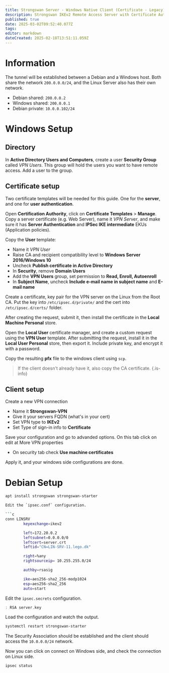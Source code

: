 ```yaml
---
title: Strongswan Server - Windows Native Client (Certificate - Legacy)
description: Strongswan IKEv2 Remote Access Server with Certificate Authentication, and Windows 11 Native Client
published: true
date: 2025-03-02T09:52:40.077Z
tags: 
editor: markdown
dateCreated: 2025-02-18T13:51:11.059Z
---
```


# Information

The tunnel will be established between a Debian and a Windows host. Both share the network `200.0.0.0/24`, and the Linux Server also has their own network.

 - Debian shared: `200.0.0.2`
 - Windows shared: `200.0.0.1`
 - Debian private: `10.0.0.102/24`

# Windows Setup

## Directory

In **Active Directory Users and Computers**, create a user **Security Group** called *VPN Users*. This group will hold the users you want to have remote access. Add a user to the group.

## Certificate setup

Two certificate templates will be needed for this guide. One for the **server**, and one for **user authentication**.

Open **Certification Authority**, click on **Certificate Templates** > **Manage**. Copy a server certificate (e.g. Web Server), name it *VPN Server*, and make sure it has **Server Authentication** and **IPSec IKE intermediate** EKUs (Application policies).

Copy the **User** template:

 - Name it *VPN User*
 - Raise CA and recipient compatibility level to **Windows Server 2016/Windows 10**
 - Uncheck **Publish certificate in Active Directory**
 - In **Security**, remove **Domain Users**
 - Add the **VPN Users** group, set permission to **Read, Enroll, Autoenroll**
 - In **Subject Name**, uncheck **Include e-mail name in subject name** and **E-mail name**

Create a certificate, key pair for the VPN server on the Linux from the Root CA. Put the key into `/etc/ipsec.d/private/` and the cert into `/etc/ipsec.d/certs/` folder.
 

After creating the request, submit it, then install the certificate in the **Local Machine Personal** store.

Open the **Local User** certificate manager, and create a custom request using the **VPN User** template. After submitting the request, install it in the **Local User Personal** store, then export it. Include private key, and encrypt it with a password.

Copy the resulting **pfx** file to the windows client using `scp`.

> If the client doesn't already have it, also copy the CA certificate.
{.is-info}

## Client setup

Create a new VPN connection

- Name it **Strongswan-VPN**
- Give it your servers FQDN (what's in your cert)
- Set VPN type to **IKEv2**
- Set Type of sign-in info to **Certificate**

Save your configuration and go to advanded options. On this tab click on edit at More VPN properties

- On security tab check **Use machine certificates**

Apply it, and your windows side configurations are done.

# Debian Setup

```bash
apt install strongswan strongswan-starter

Edit the `ipsec.conf` configuration.

```c
conn LINSRV
        keyexchange=ikev2

        left=172.20.0.2
        leftsubnet=0.0.0.0/0
        leftcert=server.crt
        leftid="CN=LIN-SRV-11.lego.dk"

        right=%any
        rightsourceip= 10.255.255.0/24

        authby=rsasig

        ike=aes256-sha2_256-modp1024
        esp=aes256-sha2_256
        auto=start
```

Edit the `ipsec.secrets` configuration.

```c
: RSA server.key
```

Load the configuration and watch the output.

```bash
systemctl restart strongswan-starter
```

The Security Association should be established and the client should access the `10.0.0.0/24` network.

Now you can click on connect on Windows side, and check the connection on Linux side.

```bash
ipsec status
```

